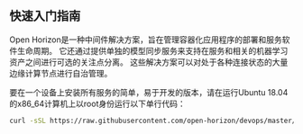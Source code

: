 ## 快速入门指南

Open Horizon是一种中间件解决方案，旨在管理容器化应用程序的部署和服务软件生命周期。 
它还通过提供单独的模型同步服务来支持在服务和相关的机器学习资产之间进行可选的关注点分离。 
这些解决方案可以对处于各种连接状态的大量边缘计算节点进行自治管理。

要在一个设备上安装所有服务的简单，易于开发的版本，请在运行Ubuntu 18.04的x86_64计算机上以root身份运行以下单行代码：

```bash
curl -sSL https://raw.githubusercontent.com/open-horizon/devops/master/mgmt-hub/deploy-mgmt-hub.sh | bash
```